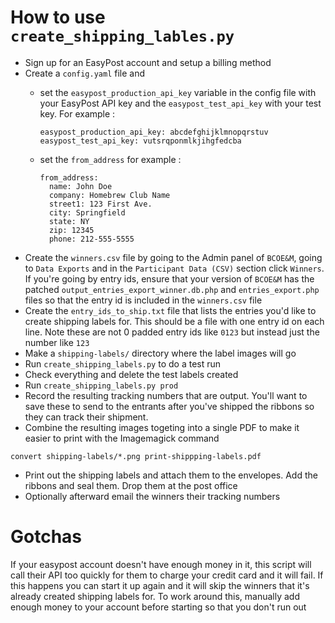 # How to use `create_shipping_lables.py`

* Sign up for an EasyPost account and setup a billing method
* Create a `config.yaml` file and
  * set the `easypost_production_api_key` variable in the config file with your
    EasyPost API key and the `easypost_test_api_key` with your test key. For
    example :

        easypost_production_api_key: abcdefghijklmnopqrstuv
        easypost_test_api_key: vutsrqponmlkjihgfedcba
  * set the `from_address` for example :

        from_address:
          name: John Doe
          company: Homebrew Club Name
          street1: 123 First Ave.
          city: Springfield
          state: NY
          zip: 12345
          phone: 212-555-5555
* Create the `winners.csv` file by going to the Admin panel of `BCOE&M`, going
  to `Data Exports` and in the `Participant Data (CSV)` section click `Winners`.
  If you're going by entry ids, ensure that your version of `BCOE&M` has the 
  patched `output_entries_export_winner.db.php` and `entries_export.php`
  files so that the entry id is included in the `winners.csv` file
* Create the `entry_ids_to_ship.txt` file that lists the entries you'd like to
  create shipping labels for. This should be a file with one entry id on each
  line. Note these are not 0 padded entry ids like `0123` but instead just the
  number like `123`
* Make a `shipping-labels/` directory where the label images will go
* Run `create_shipping_labels.py` to do a test run
* Check everything and delete the test labels created
* Run `create_shipping_labels.py prod`
* Record the resulting tracking numbers that are output. You'll want to save
  these to send to the entrants after you've shipped the ribbons so they can
  track their shipment.
* Combine the resulting images togeting into a single PDF to make it easier to
  print with the Imagemagick command
```
convert shipping-labels/*.png print-shippping-labels.pdf
```
* Print out the shipping labels and attach them to the envelopes. Add the
  ribbons and seal them. Drop them at the post office
* Optionally afterward email the winners their tracking numbers

# Gotchas

If your easypost account doesn't have enough money in it, this script will call
their API too quickly for them to charge your credit card and it will fail.
If this happens you can start it up again and it will skip the winners that
it's already created shipping labels for.
To work around this, manually add enough money to your account before starting
so that you don't run out
